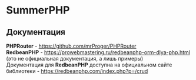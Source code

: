 # SummerPHP
## Документация
**PHPRouter** - https://github.com/mrProger/PHPRouter<br>
**RedbeanPHP** - https://prowebmastering.ru/redbeanphp-orm-dlya-php.html (это не официальная документация, а лишь примеры)<br>
Документация для **RedbeanPHP** доступна на официальном сайте библиотеки - https://redbeanphp.com/index.php?p=/crud
